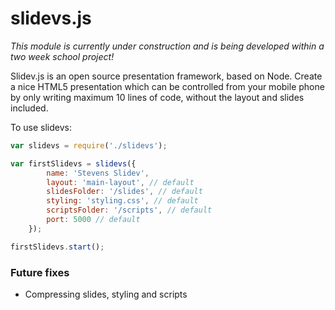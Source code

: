 # slidevs.js

*This module is currently under construction and is being developed within a two week school project!*

Slidev.js is an open source presentation framework, based on Node. Create a nice HTML5 presentation which can be controlled from your mobile phone by only writing maximum 10 lines of code, without the layout and slides included.

To use slidevs:

```javascript
var slidevs = require('./slidevs');

var firstSlidevs = slidevs({
        name: 'Stevens Slidev',
        layout: 'main-layout', // default
        slidesFolder: '/slides', // default
        styling: 'styling.css', // default
        scriptsFolder: '/scripts', // default
        port: 5000 // default
    });

firstSlidevs.start();
```

### Future fixes
- Compressing slides, styling and scripts
